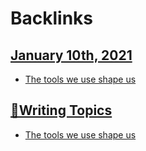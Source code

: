 
# Backlinks
## [January 10th, 2021](<January 10th, 2021.md>)
-  [The tools we use shape us](<The tools we use shape us.md>)

## [🧭Writing Topics](<🧭Writing Topics.md>)
- [The tools we use shape us](<The tools we use shape us.md>)

